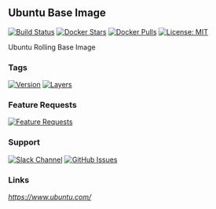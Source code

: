 [travis_logo]: https://travis-ci.com/stlouisn/ubuntu_docker.svg?branch=master
[travis_url]: https://travis-ci.com/stlouisn/ubuntu_docker
[docker_stars_logo]: https://img.shields.io/docker/stars/stlouisn/ubuntu.svg
[docker_pulls_logo]: https://img.shields.io/docker/pulls/stlouisn/ubuntu.svg
[docker_hub_url]: https://hub.docker.com/r/stlouisn/ubuntu
[microbadger_url]: https://microbadger.com/images/stlouisn/ubuntu
[feathub_data]: http://feathub.com/stlouisn/ubuntu_docker?format=svg
[feathub_url]: http://feathub.com/stlouisn/ubuntu_docker
[issues_url]: https://github.com/stlouisn/ubuntu_docker/issues
[slack_url]: https://stlouisn.slack.com/messages/CBRNYGY3V

## Ubuntu Base Image

[![Build Status][travis_logo]][travis_url]
[![Docker Stars][docker_stars_logo]][docker_hub_url]
[![Docker Pulls][docker_pulls_logo]][docker_hub_url]
[![License: MIT](https://img.shields.io/badge/License-MIT-yellow.svg)](https://opensource.org/licenses/MIT)

Ubuntu Rolling Base Image

### Tags

[![Version](https://images.microbadger.com/badges/version/stlouisn/ubuntu:rolling.svg)][microbadger_url]
[![Layers](https://images.microbadger.com/badges/image/stlouisn/ubuntu:rolling.svg)][microbadger_url]

### Feature Requests

[![Feature Requests][feathub_data]][feathub_url]

### Support

[![Slack Channel](https://img.shields.io/badge/-message-no.svg?colorA=a7a7a7&colorB=3eb991&logo=slack&logoWidth=14)][slack_url]
[![GitHub Issues](https://img.shields.io/badge/-issues-no.svg?colorA=a7a7a7&colorB=e01563&logo=github&logoWidth=14)][issues_url]

### Links

*https://www.ubuntu.com/*
